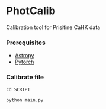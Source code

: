 # PhotCalib
 Calibration tool for Prisitine CaHK data 
 
 ### Prerequisites
 
* [Astropy](https://www.astropy.org)
* [Pytorch](https://pytorch.org/get-started/locally/)
 
 ### Calibrate file

 ```
 cd SCRIPT
 ```
 
 ```
 python main.py 
 ```
